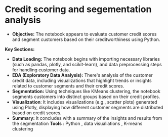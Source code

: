 # Credit scoring and segementation analysis

* **Objective:** The notebook appears to evaluate customer credit scores and segment customers based on their creditworthiness using Python.

**Key Sections:** 
* **Data Loading:** The notebook begins with importing necessary libraries (such as pandas, plotly, and scikit-learn), and data preprocessing steps for handling customer data.
* **EDA (Exploratory Data Analysis):** There's analysis of the customer credit data, including visualizations that highlight trends or insights related to customer segments and their credit scores.
* **Segmentation:** Using techniques like KMeans clustering, the notebook segments customers into distinct groups based on their credit profiles.
* **Visualization**: It includes visualizations (e.g., scatter plots) generated using Plotly, displaying how different customer segments are distributed based on credit scores.
* **Summary:** It concludes with a summary of the insights and results from the segmentation
**Tools** : Python , data visualiations , K-means clustering

